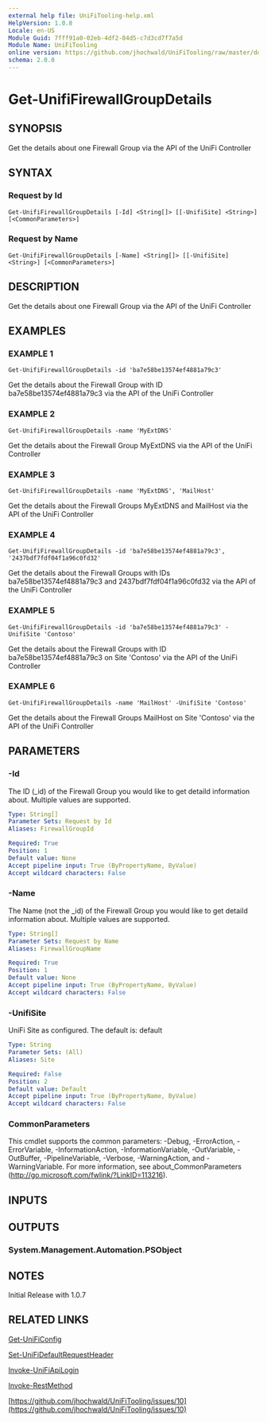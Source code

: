 ```yaml
---
external help file: UniFiTooling-help.xml
HelpVersion: 1.0.8
Locale: en-US
Module Guid: 7fff91a0-02eb-4df2-84d5-c7d3cd7f7a5d
Module Name: UniFiTooling
online version: https://github.com/jhochwald/UniFiTooling/raw/master/docs/Get-UnifiFirewallGroupDetails.md
schema: 2.0.0
---
```


# Get-UnifiFirewallGroupDetails

## SYNOPSIS
Get the details about one Firewall Group via the API of the UniFi Controller

## SYNTAX

### Request by Id
```
Get-UnifiFirewallGroupDetails [-Id] <String[]> [[-UnifiSite] <String>] [<CommonParameters>]
```

### Request by Name
```
Get-UnifiFirewallGroupDetails [-Name] <String[]> [[-UnifiSite] <String>] [<CommonParameters>]
```

## DESCRIPTION
Get the details about one Firewall Group via the API of the UniFi Controller

## EXAMPLES

### EXAMPLE 1
```
Get-UnifiFirewallGroupDetails -id 'ba7e58be13574ef4881a79c3'
```

Get the details about the Firewall Group with ID ba7e58be13574ef4881a79c3 via the API of the UniFi Controller

### EXAMPLE 2
```
Get-UnifiFirewallGroupDetails -name 'MyExtDNS'
```

Get the details about the Firewall Group MyExtDNS via the API of the UniFi Controller

### EXAMPLE 3
```
Get-UnifiFirewallGroupDetails -name 'MyExtDNS', 'MailHost'
```

Get the details about the Firewall Groups MyExtDNS and MailHost via the API of the UniFi Controller

### EXAMPLE 4
```
Get-UnifiFirewallGroupDetails -id 'ba7e58be13574ef4881a79c3', '2437bdf7fdf04f1a96c0fd32'
```

Get the details about the Firewall Groups with IDs ba7e58be13574ef4881a79c3 and 2437bdf7fdf04f1a96c0fd32 via the API of the UniFi Controller

### EXAMPLE 5
```
Get-UnifiFirewallGroupDetails -id 'ba7e58be13574ef4881a79c3' -UnifiSite 'Contoso'
```

Get the details about the Firewall Groups with ID ba7e58be13574ef4881a79c3 on Site 'Contoso' via the API of the UniFi Controller

### EXAMPLE 6
```
Get-UnifiFirewallGroupDetails -name 'MailHost' -UnifiSite 'Contoso'
```

Get the details about the Firewall Groups MailHost on Site 'Contoso' via the API of the UniFi Controller

## PARAMETERS

### -Id
The ID (_id) of the Firewall Group you would like to get detaild information about.
Multiple values are supported.

```yaml
Type: String[]
Parameter Sets: Request by Id
Aliases: FirewallGroupId

Required: True
Position: 1
Default value: None
Accept pipeline input: True (ByPropertyName, ByValue)
Accept wildcard characters: False
```

### -Name
The Name (not the _id) of the Firewall Group you would like to get detaild information about.
Multiple values are supported.

```yaml
Type: String[]
Parameter Sets: Request by Name
Aliases: FirewallGroupName

Required: True
Position: 1
Default value: None
Accept pipeline input: True (ByPropertyName, ByValue)
Accept wildcard characters: False
```

### -UnifiSite
UniFi Site as configured.
The default is: default

```yaml
Type: String
Parameter Sets: (All)
Aliases: Site

Required: False
Position: 2
Default value: Default
Accept pipeline input: True (ByPropertyName, ByValue)
Accept wildcard characters: False
```

### CommonParameters
This cmdlet supports the common parameters: -Debug, -ErrorAction, -ErrorVariable, -InformationAction, -InformationVariable, -OutVariable, -OutBuffer, -PipelineVariable, -Verbose, -WarningAction, and -WarningVariable.
For more information, see about_CommonParameters (http://go.microsoft.com/fwlink/?LinkID=113216).

## INPUTS

## OUTPUTS

### System.Management.Automation.PSObject
## NOTES
Initial Release with 1.0.7

## RELATED LINKS

[Get-UniFiConfig]()

[Set-UniFiDefaultRequestHeader]()

[Invoke-UniFiApiLogin]()

[Invoke-RestMethod]()

[https://github.com/jhochwald/UniFiTooling/issues/10](https://github.com/jhochwald/UniFiTooling/issues/10)

